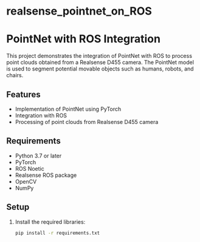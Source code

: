 # realsense_pointnet_on_ROS


# PointNet with ROS Integration

This project demonstrates the integration of PointNet with ROS to process point clouds obtained from a Realsense D455 camera. The PointNet model is used to segment potential movable objects such as humans, robots, and chairs.

## Features
- Implementation of PointNet using PyTorch
- Integration with ROS
- Processing of point clouds from Realsense D455 camera

## Requirements
- Python 3.7 or later
- PyTorch
- ROS Noetic
- Realsense ROS package
- OpenCV
- NumPy

## Setup

1. Install the required libraries:
   ```bash
   pip install -r requirements.txt
